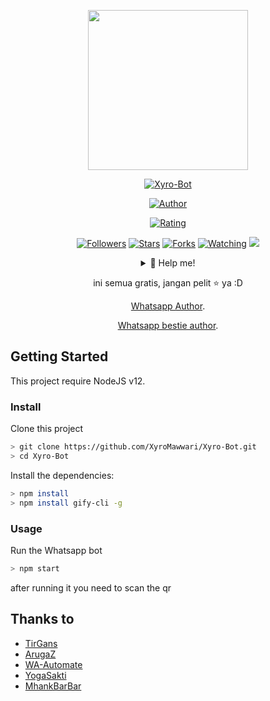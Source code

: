 <p align="center">
<p align="center">
<img src="https://media.giphy.com/media/kdFxbG69raaPw142Vl/source.gif" width="256" height="256">
</p>
<p align="center">
<a href="#"><img title="Xyro-Bot" src="https://img.shields.io/badge/Xyro Bot-green?colorA=%23ff0000&colorB=%23017e40&style=for-the-badge"></a>
</p>
<p align="center">
<a href="https://github.com/XyroMawwari"><img title="Author" src="https://img.shields.io/badge/AUTHOR-XyroMawwari-orange.svg?style=for-the-badge&logo=github"></a>
</p>
<p align="center">
<a href="https://www.codefactor.io/repository/github/XyroMawwari/Xyro-Bot/overview/master"><img title="Rating" src="https://www.codefactor.io/repository/github/XyroMawwari/Xyro-Bot/badge/master"></a>
</p>
<p align="center">
<a href="https://github.com/XyroMawwari/followers"><img title="Followers" src="https://img.shields.io/github/followers/XyroMawwari?color=blue&style=flat-square"></a>
<a href="https://github.com/XyroMawwari/Xyro-Bot/stargazers/"><img title="Stars" src="https://img.shields.io/github/stars/XyroMawwari/Xyro-Bot?color=red&style=flat-square"></a>
<a href="https://github.com/XyroMawwari/Xyro-Bot/network/members"><img title="Forks" src="https://img.shields.io/github/forks/XyroMawwari/Xyro-Bot?color=red&style=flat-square"></a>
<a href="https://github.com/XyroMawwari/Xyro-Bot/watchers"><img title="Watching" src="https://img.shields.io/github/watchers/XyroMawwari/Xyro-Bot?label=Watchers&color=blue&style=flat-square"></a>
<a href="https://hits.seeyoufarm.com"><img src="https://hits.seeyoufarm.com/api/count/incr/badge.svg?url=https%3A%2F%2Fgithub.com%2FXyroMawwari%2FXyro-Bot&count_bg=%2379C83D&title_bg=%23555555&icon=probot.svg&icon_color=%2300FF6D&title=hits&edge_flat=false"/></a>
</p>
<div align="center">
<details>
 <summary>🥟 Help me!</summary>
 
 [Pulsa](Pulsa : 08876729780)
 
</details>

ini semua gratis, jangan pelit ⭐️ ya :D
<p align="center"><a href="https://wa.me/628876729780?text=Hay%Xyro" target="_blank">Whatsapp Author</a>.</p>
<p align="center"><a href="https://wa.me/6282134580805?text=Hay%Tierkun" target="_blank">Whatsapp bestie author</a>.</p>
</div>

## Getting Started

This project require NodeJS v12.

### Install
Clone this project

```bash
> git clone https://github.com/XyroMawwari/Xyro-Bot.git
> cd Xyro-Bot
```

Install the dependencies:

```bash
> npm install 
> npm install gify-cli -g
```

### Usage
Run the Whatsapp bot

```bash
> npm start
```

after running it you need to scan the qr

## Thanks to
- [TirGans](https://github.com/TierGans/NATHAN-BOT)
- [ArugaZ](https://github.com/ArugaZ/whatsapp-bot)
- [WA-Automate](https://github.com/open-wa/wa-automate-nodejs)
- [YogaSakti](https://github.com/YogaSakti/imageToSticker)
- [MhankBarBar](https://github.com/MhankBarBar/whatsapp-bot)

